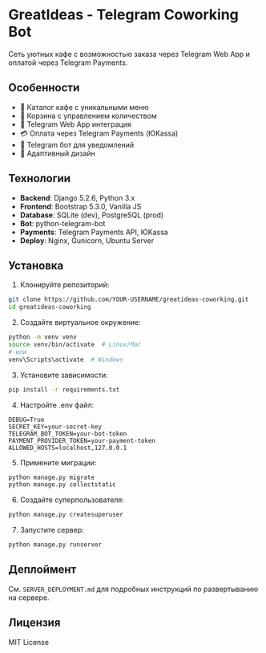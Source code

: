 # GreatIdeas - Telegram Coworking Bot

Сеть уютных кафе с возможностью заказа через Telegram Web App и оплатой через Telegram Payments.

## Особенности

- 🏪 Каталог кафе с уникальными меню
- 🛒 Корзина с управлением количеством
- 📱 Telegram Web App интеграция
- 💳 Оплата через Telegram Payments (ЮKassa)
- 🤖 Telegram бот для уведомлений
- 🎨 Адаптивный дизайн

## Технологии

- **Backend**: Django 5.2.6, Python 3.x
- **Frontend**: Bootstrap 5.3.0, Vanilla JS
- **Database**: SQLite (dev), PostgreSQL (prod)
- **Bot**: python-telegram-bot
- **Payments**: Telegram Payments API, ЮKassa
- **Deploy**: Nginx, Gunicorn, Ubuntu Server

## Установка

1. Клонируйте репозиторий:
```bash
git clone https://github.com/YOUR-USERNAME/greatideas-coworking.git
cd greatideas-coworking
```

2. Создайте виртуальное окружение:
```bash
python -m venv venv
source venv/bin/activate  # Linux/Mac
# или
venv\Scripts\activate  # Windows
```

3. Установите зависимости:
```bash
pip install -r requirements.txt
```

4. Настройте .env файл:
```env
DEBUG=True
SECRET_KEY=your-secret-key
TELEGRAM_BOT_TOKEN=your-bot-token
PAYMENT_PROVIDER_TOKEN=your-payment-token
ALLOWED_HOSTS=localhost,127.0.0.1
```

5. Примените миграции:
```bash
python manage.py migrate
python manage.py collectstatic
```

6. Создайте суперпользователя:
```bash
python manage.py createsuperuser
```

7. Запустите сервер:
```bash
python manage.py runserver
```

## Деплоймент

См. `SERVER_DEPLOYMENT.md` для подробных инструкций по развертыванию на сервере.

## Лицензия

MIT License